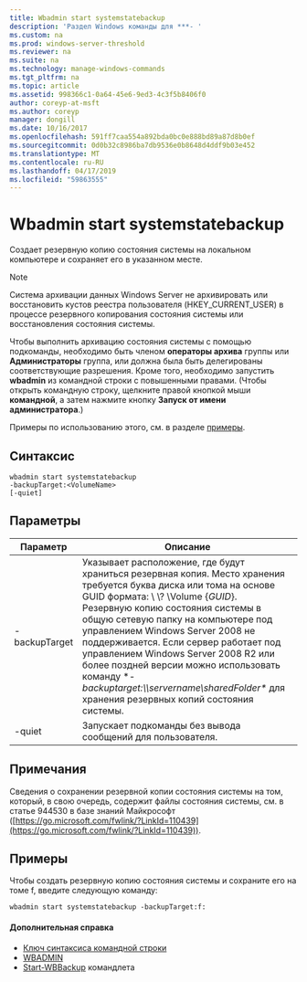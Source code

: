 ```yaml
---
title: Wbadmin start systemstatebackup
description: 'Раздел Windows команды для ***- '
ms.custom: na
ms.prod: windows-server-threshold
ms.reviewer: na
ms.suite: na
ms.technology: manage-windows-commands
ms.tgt_pltfrm: na
ms.topic: article
ms.assetid: 998366c1-0a64-45e6-9ed3-4c3f5b8406f0
author: coreyp-at-msft
ms.author: coreyp
manager: dongill
ms.date: 10/16/2017
ms.openlocfilehash: 591ff7caa554a892bda0bc0e888bd89a87d8b0ef
ms.sourcegitcommit: 0d0b32c8986ba7db9536e0b8648d4ddf9b03e452
ms.translationtype: MT
ms.contentlocale: ru-RU
ms.lasthandoff: 04/17/2019
ms.locfileid: "59863555"
---
```

# <a name="wbadmin-start-systemstatebackup"></a>Wbadmin start systemstatebackup



Создает резервную копию состояния системы на локальном компьютере и сохраняет его в указанном месте.

> [!NOTE]
> Система архивации данных Windows Server не архивировать или восстановить кустов реестра пользователя (HKEY_CURRENT_USER) в процессе резервного копирования состояния системы или восстановления состояния системы.

Чтобы выполнить архивацию состояния системы с помощью подкоманды, необходимо быть членом **операторы архива** группы или **Администраторы** группа, или должна была быть делегированы соответствующие разрешения. Кроме того, необходимо запустить **wbadmin** из командной строки с повышенными правами. (Чтобы открыть командную строку, щелкните правой кнопкой мыши **командной**, а затем нажмите кнопку **Запуск от имени администратора**.)

Примеры по использованию этого, см. в разделе [примеры](#BKMK_examples).

## <a name="syntax"></a>Синтаксис

```
wbadmin start systemstatebackup
-backupTarget:<VolumeName>
[-quiet]
```

## <a name="parameters"></a>Параметры

|Параметр|Описание|
|---------|-----------|
|-backupTarget|Указывает расположение, где будут храниться резервная копия. Место хранения требуется буква диска или тома на основе GUID формата: \\ \\? \Volume {*GUID*}.</br>Резервную копию состояния системы в общую сетевую папку на компьютере под управлением Windows Server 2008 не поддерживается. Если сервер работает под управлением Windows Server 2008 R2 или более поздней версии можно использовать команду **- backuptarget:\\\\servername\sharedFolder\**  для хранения резервных копий состояния системы.|
|-quiet|Запускает подкоманды без вывода сообщений для пользователя.|

## <a name="remarks"></a>Примечания

Сведения о сохранении резервной копии состояния системы на том, который, в свою очередь, содержит файлы состояния системы, см. в статье 944530 в базе знаний Майкрософт ([https://go.microsoft.com/fwlink/?LinkId=110439](https://go.microsoft.com/fwlink/?LinkId=110439)).

## <a name="BKMK_examples"></a>Примеры

Чтобы создать резервную копию состояния системы и сохраните его на томе f, введите следующую команду:
```
wbadmin start systemstatebackup -backupTarget:f:
```

#### <a name="additional-references"></a>Дополнительная справка

-   [Ключ синтаксиса командной строки](command-line-syntax-key.md)
-   [WBADMIN](wbadmin.md)
-   [Start-WBBackup](https://technet.microsoft.com/library/jj902459.aspx) командлета